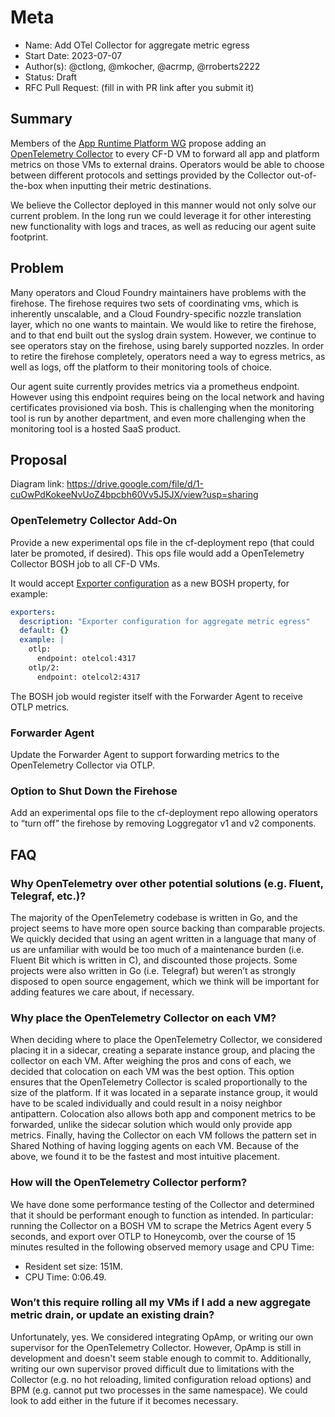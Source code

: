 # Meta
[meta]: #meta
- Name: Add OTel Collector for aggregate metric egress
- Start Date: 2023-07-07
- Author(s): @ctlong, @mkocher, @acrmp, @rroberts2222
- Status: Draft <!-- Acceptable values: Draft, Approved, On Hold, Superseded -->
- RFC Pull Request: (fill in with PR link after you submit it)


## Summary

Members of the [App Runtime Platform WG](https://github.com/cloudfoundry/community/blob/main/toc/working-groups/app-runtime-platform.md) propose adding an [OpenTelemetry Collector](https://opentelemetry.io/docs/collector/) to every CF-D VM to forward all app and platform metrics on those VMs to external drains. Operators would be able to choose between different protocols and settings provided by the Collector out-of-the-box when inputting their metric destinations.

We believe the Collector deployed in this manner would not only solve our current problem. In the long run we could leverage it for other interesting new functionality with logs and traces, as well as reducing our agent suite footprint.

## Problem

Many operators and Cloud Foundry maintainers have problems with the firehose. The firehose requires two sets of coordinating vms, which is inherently unscalable, and a Cloud Foundry-specific nozzle translation layer, which no one wants to maintain. We would like to retire the firehose, and to that end built out the syslog drain system. However, we continue to see operators stay on the firehose, using barely supported nozzles. In order to retire the firehose completely, operators need a way to egress metrics, as well as logs, off the platform to their monitoring tools of choice.

Our agent suite currently provides metrics via a prometheus endpoint. However using this endpoint requires being on the local network and having certificates provisioned via bosh. This is challenging when the monitoring tool is run by another department, and even more challenging when the monitoring tool is a hosted SaaS product.

## Proposal

Diagram link: https://drive.google.com/file/d/1-cuOwPdKokeeNvUoZ4bpcbh60Vv5J5JX/view?usp=sharing

### OpenTelemetry Collector Add-On

Provide a new experimental ops file in the cf-deployment repo (that could later be promoted, if desired). This ops file would add a OpenTelemetry Collector BOSH job to all CF-D VMs.

It would accept [Exporter configuration](https://opentelemetry.io/docs/collector/configuration/#exporters) as a new BOSH property, for example:

```yaml
exporters:
  description: "Exporter configuration for aggregate metric egress"
  default: {}
  example: |
    otlp:
      endpoint: otelcol:4317
    otlp/2:
      endpoint: otelcol2:4317
```

The BOSH job would register itself with the Forwarder Agent to receive OTLP metrics.

### Forwarder Agent

Update the Forwarder Agent to support forwarding metrics to the OpenTelemetry Collector via OTLP.

### Option to Shut Down the Firehose

Add an experimental ops file to the cf-deployment repo allowing operators to “turn off” the firehose by removing Loggregator v1 and v2 components.

## FAQ

### Why OpenTelemetry over other potential solutions (e.g. Fluent, Telegraf, etc.)?

The majority of the OpenTelemetry codebase is written in Go, and the project seems to have more open source backing than comparable projects. We quickly decided that using an agent written in a language that many of us are unfamiliar with would be too much of a maintenance burden (i.e. Fluent Bit which is written in C), and discounted those projects. Some projects were also written in Go (i.e. Telegraf) but weren’t as strongly disposed to open source engagement, which we think will be important for adding features we care about, if necessary.

### Why place the OpenTelemetry Collector on each VM?

When deciding where to place the OpenTelemetry Collector, we considered placing it in a sidecar, creating a separate instance group, and placing the collector on each VM. After weighing the pros and cons of each, we decided that colocation on each VM was the best option. This option ensures that the OpenTelemetry Collector is scaled proportionally to the size of the platform. If it was located in a separate instance group, it would have to be scaled individually and could result in a noisy neighbor antipattern. Colocation also allows both app and component metrics to be forwarded, unlike the sidecar solution which would only provide app metrics. Finally, having the Collector on each VM follows the pattern set in Shared Nothing of having logging agents on each VM. Because of the above, we found it to be the fastest and most intuitive placement.

### How will the OpenTelemetry Collector perform?

We have done some performance testing of the Collector and determined that it should be performant enough to function as intended. In particular: running the Collector on a BOSH VM to scrape the Metrics Agent every 5 seconds, and export over OTLP to Honeycomb, over the course of 15 minutes resulted in the following observed memory usage and CPU Time:
* Resident set size: 151M.
* CPU Time: 0:06.49.

### Won’t this require rolling all my VMs if I add a new aggregate metric drain, or update an existing drain?

Unfortunately, yes. We considered integrating OpAmp, or writing our own supervisor for the OpenTelemetry Collector. However, OpAmp is still in development and doesn't seem stable enough to commit to. Additionally, writing our own supervisor proved difficult due to limitations with the Collector (e.g. no hot reloading, limited configuration reload options) and BPM (e.g. cannot put two processes in the same namespace). We could look to add either in the future if it becomes necessary.

